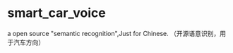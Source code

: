 smart_car_voice
===============

a open source "semantic recognition",Just for Chinese. （开源语意识别，用于汽车方向）
